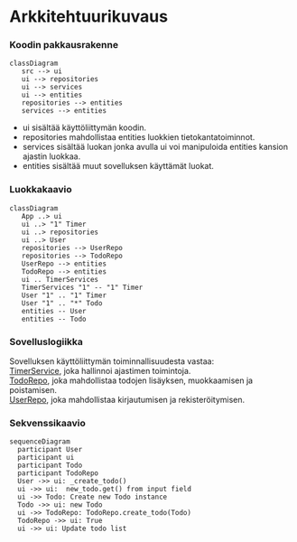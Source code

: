 # Arkkitehtuurikuvaus  
### Koodin pakkausrakenne  
```mermaid
classDiagram
   src --> ui
   ui --> repositories
   ui --> services
   ui --> entities
   repositories --> entities
   services --> entities
```  
- ui sisältää käyttöliittymän koodin.
- repositories mahdollistaa entities luokkien tietokantatoiminnot.
- services sisältää luokan jonka avulla ui voi manipuloida entities kansion ajastin luokkaa.
- entities sisältää muut sovelluksen käyttämät luokat.  
### Luokkakaavio  
```mermaid
classDiagram
   App ..> ui
   ui ..> "1" Timer
   ui ..> repositories
   ui ..> User
   repositories --> UserRepo
   repositories --> TodoRepo
   UserRepo --> entities
   TodoRepo --> entities
   ui .. TimerServices
   TimerServices "1" -- "1" Timer
   User "1" .. "1" Timer
   User "1" .. "*" Todo
   entities -- User
   entities -- Todo
```  
### Sovelluslogiikka  
Sovelluksen käyttöliittymän toiminnallisuudesta vastaa:  
[TimerService](https://github.com/lllIIlIIlll/ot-harjoitustyo/blob/master/src/services/timer_service.py), joka hallinnoi ajastimen toimintoja.  
[TodoRepo](https://github.com/lllIIlIIlll/ot-harjoitustyo/blob/master/src/reporitories/todo_repo.py), joka mahdollistaa todojen lisäyksen, muokkaamisen ja poistamisen.  
[UserRepo](https://github.com/lllIIlIIlll/ot-harjoitustyo/blob/master/src/reporitories/user_repo.py), joka mahdollistaa kirjautumisen ja rekisteröitymisen.  
### Sekvenssikaavio  
```mermaid
sequenceDiagram
  participant User
  participant ui
  participant Todo
  participant TodoRepo
  User ->> ui: _create_todo()
  ui ->> ui:  new_todo.get() from input field
  ui ->> Todo: Create new Todo instance
  Todo ->> ui: new Todo
  ui ->> TodoRepo: TodoRepo.create_todo(Todo)
  TodoRepo ->> ui: True
  ui ->> ui: Update todo list
```